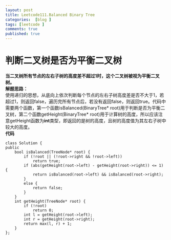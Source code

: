 ```yaml
---
layout: post
title: Leetcode111.Balanced Binary Tree
categories:  [blog ]
tags: [leetcode ]
comments: true
published: true
---
```

# 判断二叉树是否为平衡二叉树
**当二叉树所有节点的左右子树的高度差不超过1时，这个二叉树被视为平衡二叉树。**<br/>
**解题思路：**<br/>
使用递归的思想，从底向上依次判断每个节点的左右子树高度差是否不大于1，若超过1，则返回false，遍历完所有节点后，若没有返回false，则返回true。代码中需要两个函数，第一个函数isBalanced(BinaryTree* root)用于判断是否为平衡二叉树，第二个函数getHeight(BinaryTree* root)用于计算树的高度，所以应该注意getHeight函数为**int**类型，即返回的是树的高度，且树的高度值为其左右子树中较大的高度。<br/>
**代码**
 
         
    class Solution {
    public
    	bool isBalanced(TreeNode* root) {
    		if (!root || (!root->right && !root->left))
    			return true;
    		if (abs(getHeight(root->left) - getHeight(root->right)) <= 1) {
    			return isBalanced(root->left) && isBalanced(root->right);
    		}
    		else {
    			return false;
    		}
    	}
    	int getHeight(TreeNode* root) {
    		if (!root)
    			return 0;
    		int l = getHeight(root->left);
    		int r = getHeight(root->right);
    		return max(l, r) + 1;
    	}
	};
